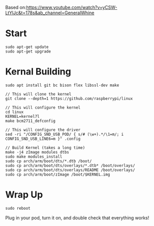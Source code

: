 Based on:https://www.youtube.com/watch?v=yCSW-LtYlJc&t=178s&ab_channel=GeneralWhine

# Start
    sudo apt-get update
    sudo apt-get upgrade
# Kernal Building
    sudo apt install git bc bison flex libssl-dev make
    
    // This will clone the kernel
    git clone --depth=1 https://github.com/raspberrypi/linux
    
    // This will configure the kernel
    cd linux
    KERNEL=kernel7l
    make bcm2711_defconfig
    
    // This will configure the driver
    sed -ri "/CONFIG_SND_USB_POD/ { s/# (\w+).*/\1=m/; i CONFIG_SND_USB_LINE6=m }" .config
    
    // Build Kernel (takes a long time)
    make -j4 zImage modules dtbs
    sudo make modules_install
    sudo cp arch/arm/boot/dts/*.dtb /boot/
    sudo cp arch/arm/boot/dts/overlays/*.dtb* /boot/overlays/
    sudo cp arch/arm/boot/dts/overlays/README /boot/overlays/
    sudo cp arch/arm/boot/zImage /boot/$KERNEL.img

# Wrap Up
    sudo reboot
    
Plug in your pod, turn it on, and double check that everything works!
